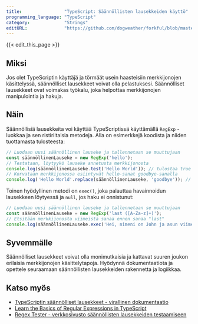 ```yaml
---
title:                "TypeScript: Säännöllisten lausekkeiden käyttö"
programming_language: "TypeScript"
category:             "Strings"
editURL:              "https://github.com/dogweather/forkful/blob/master/content/fi/typescript/using-regular-expressions.md"
---
```


{{< edit_this_page >}}

## Miksi

Jos olet TypeScriptin käyttäjä ja törmäät usein haasteisiin merkkijonojen käsittelyssä, säännölliset lausekkeet voivat olla pelastuksesi. Säännölliset lausekkeet ovat voimakas työkalu, joka helpottaa merkkijonojen manipulointia ja hakuja.

## Näin

Säännöllisiä lausekkeita voi käyttää TypeScriptissä käyttämällä `RegExp` -luokkaa ja sen ristiriitaisia ​​metodeja. Alla on esimerkkejä koodista ja niiden tuottamasta tulosteesta:

```TypeScript
// Luodaan uusi säännöllinen lauseke ja tallennetaan se muuttujaan
const säännöllinenLauseke = new RegExp('hello');
// Testataan, löytyykö lauseke annetusta merkkijonosta
console.log(säännöllinenLauseke.test('Hello World')); // tulostaa true
// Korvataan merkkijonossa esiintyvät hello-sanat goodbye-sanalla
console.log('Hello World'.replace(säännöllinenLauseke, 'goodbye')); // tulostaa goodbye World
```

Toinen hyödyllinen metodi on `exec()`, joka palauttaa havainnoidun lausekkeen löytyessä ja `null`, jos haku ei onnistunut:

```TypeScript
// Luodaan uusi säännöllinen lauseke ja tallennetaan se muuttujaan
const säännöllinenLauseke = new RegExp('last ([A-Za-z]+)');
// Etsitään merkkijonosta viimeistä sanaa ennen sanaa "last"
console.log(säännöllinenLauseke.exec('Hei, nimeni on John ja asun viimeisenä kaupungissa')); // tulostaa['last kaupungissa', 'kaupungissa']
```

## Syvemmälle

Säännölliset lausekkeet voivat olla monimutkaisia ​​ja kattavat suuren joukon erilaisia ​​merkkijonojen käsittelytapoja. Hyödynnä dokumentaatiota ja opettele seuraamaan säännöllisten lausekkeiden rakennetta ja logiikkaa.

## Katso myös

- [TypeScriptin säännölliset lausekkeet - virallinen dokumentaatio](https://www.typescriptlang.org/docs/handbook/regular-expressions.html)
- [Learn the Basics of Regular Expressions in TypeScript](https://alligator.io/typescript/regular-expressions/)
- [Regex Tester - verkkosivusto säännöllisten lausekkeiden testaamiseen](https://regex101.com/)